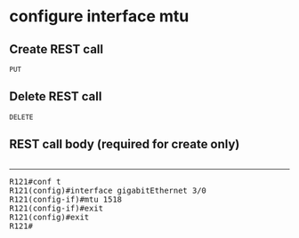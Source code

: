 # configure interface mtu

## Create REST call

```
PUT

```

## Delete REST call

```
DELETE

```

## REST call body (required for create only)

```

```

---

<pre>
R121#conf t
R121(config)#interface gigabitEthernet 3/0
R121(config-if)#mtu 1518
R121(config-if)#exit
R121(config)#exit
R121#
</pre>





